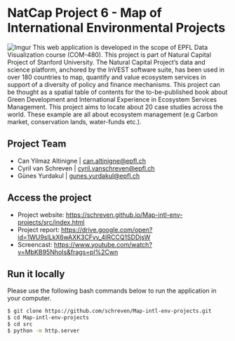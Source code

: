 # NatCap Project 6 - Map of International Environmental Projects 
![Imgur](https://i.imgur.com/HGp1DgU.jpg)
This web application is developed in the scope of EPFL Data Visualization course (COM-480).
This project is part of Natural Capital Project of Stanford University. The Natural Capital Project’s data and science platform, anchored by the InVEST software suite, has been used in over 180 countries to map, quantify and value ecosystem services in support of a diversity of policy and finance mechanisms. This project can be thought as a spatial table of contents for the to-be-published book about Green Development and International Experience in Ecosystem Services Management.
This project aims to locate about 20 case studies across the world. These example are all about ecosystem management (e.g Carbon market, conservation lands, water-funds etc.).
## Project Team
- Can Yilmaz Altinigne | can.altinigne@epfl.ch
- Cyril van Schreven | cyril.vanschreven@epfl.ch
- Günes Yurdakul | gunes.yurdakul@epfl.ch
## Access the project
* Project website: https://schreven.github.io/Map-intl-env-projects/src/index.html
* Project report: https://drive.google.com/open?id=1WU9sILkX6wAXK3CFvv_4IRCCQ1SDDjsW
* Screencast: https://www.youtube.com/watch?v=MbKB95NhoIs&frags=pl%2Cwn
## Run it locally
Please use the following bash commands below to run the application in your computer.
```bash
$ git clone https://github.com/schreven/Map-intl-env-projects.git
$ cd Map-intl-env-projects
$ cd src
$ python -m http.server
```
